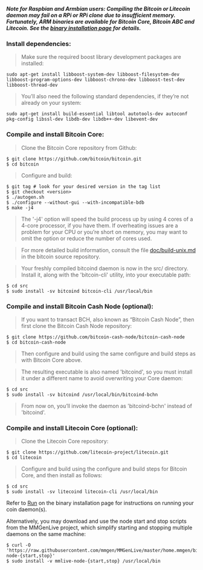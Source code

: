 ***Note for Raspbian and Armbian users: Compiling the Bitcoin or Litecoin daemon
may fail on a RPi or RPi clone due to insufficient memory.  Fortunately, ARM
binaries are available for Bitcoin Core, Bitcoin ABC and Litecoin.  See the
[binary installation page][01] for details.***

### Install dependencies:

> Make sure the required boost library development packages are installed:

	sudo apt-get install libboost-system-dev libboost-filesystem-dev libboost-program-options-dev libboost-chrono-dev libboost-test-dev libboost-thread-dev

> You’ll also need the following standard dependencies, if they’re not already on
> your system:

	sudo apt-get install build-essential libtool autotools-dev autoconf pkg-config libssl-dev libdb-dev libdb++-dev libevent-dev

### Compile and install Bitcoin Core:

> Clone the Bitcoin Core repository from Github:

	$ git clone https://github.com/bitcoin/bitcoin.git
	$ cd bitcoin

> Configure and build:

	$ git tag # look for your desired version in the tag list
	$ git checkout <version>
	$ ./autogen.sh
	$ ./configure --without-gui --with-incompatible-bdb
	$ make -j4

> The '-j4' option will speed the build process up by using 4 cores of a 4-core
> processor, if you have them.  If overheating issues are a problem for your CPU
> or you’re short on memory, you may want to omit the option or reduce the
> number of cores used.

> For more detailed build information, consult the file [doc/build-unix.md][bu]
> in the bitcoin source repository.

> Your freshly compiled bitcoind daemon is now in the src/ directory.  Install
> it, along with the 'bitcoin-cli' utility, into your executable path:

	$ cd src
	$ sudo install -sv bitcoind bitcoin-cli /usr/local/bin

### Compile and install Bitcoin Cash Node (optional):

> If you want to transact BCH, also known as “Bitcoin Cash Node”, then first
> clone the Bitcoin Cash Node repository:

	$ git clone https://github.com/bitcoin-cash-node/bitcoin-cash-node
	$ cd bitcoin-cash-node

> Then configure and build using the same configure and build steps as with
> Bitcoin Core above.

> The resulting executable is also named 'bitcoind', so you must install it
> under a different name to avoid overwriting your Core daemon:

	$ cd src
	$ sudo install -sv bitcoind /usr/local/bin/bitcoind-bchn

> From now on, you’ll invoke the daemon as 'bitcoind-bchn' instead of 'bitcoind'.

### Compile and install Litecoin Core (optional):

> Clone the Litecoin Core repository:

	$ git clone https://github.com/litecoin-project/litecoin.git
	$ cd litecoin

> Configure and build using the configure and build steps for Bitcoin Core,
> and then install as follows:

	$ cd src
	$ sudo install -sv litecoind litecoin-cli /usr/local/bin

Refer to [Run][02] on the binary installation page for instructions on running
your coin daemon(s).

Alternatively, you may download and use the node start and stop scripts from the
MMGenLive project, which simplify starting and stopping multiple daemons on the
same machine:

	$ curl -O 'https://raw.githubusercontent.com/mmgen/MMGenLive/master/home.mmgen/bin/mmlive-node-{start,stop}'
	$ sudo install -v mmlive-node-{start,stop} /usr/local/bin

[01]: Install-Bitcoind
[02]: Install-Bitcoind#a_r
[bu]: https://github.com/bitcoin/bitcoin/blob/master/doc/build-unix.md
[bcha]: https://github.com/Bitcoin-ABC/bitcoin-abc
